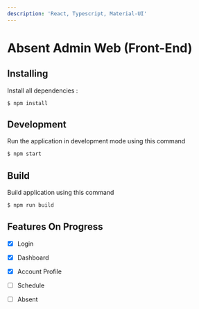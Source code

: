 ```yaml
---
description: 'React, Typescript, Material-UI'
---
```


# Absent Admin Web \(Front-End\)

## Installing

Install all dependencies :

```
$ npm install
```

## Development

Run the application in development mode using this command

```bash
$ npm start
```

## Build

Build application using this command

```bash
$ npm run build
```

## Features On Progress

* [x] Login
* [x] Dashboard
* [x] Account Profile
* [ ] Schedule
* [ ] Absent

